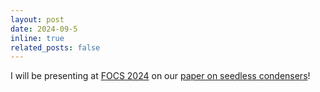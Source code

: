 ```yaml
---
layout: post
date: 2024-09-5
inline: true
related_posts: false
---
```


I will be presenting at [FOCS 2024](https://focs.computer.org/2024/program/schedule/)
on our [paper on seedless condensers](https://arxiv.org/abs/2312.15087)!
